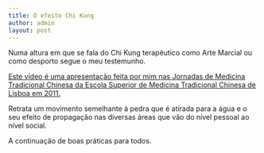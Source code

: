 ```yaml
---
title: O efeito Chi Kung
author: admin
layout: post
---
```

Numa altura em que se fala do Chi Kung terapêutico como Arte Marcial ou como desporto segue o meu testemunho.

[Este vídeo é uma apresentação feita por mim nas Jornadas de Medicina Tradicional Chinesa da Escola Superior de Medicina Tradicional Chinesa de Lisboa em 2011.][1]

Retrata um movimento semelhante à pedra que é atirada para a água e o seu efeito de propagação nas diversas áreas que vão do nível pessoal ao nível social.

A continuação de boas práticas para todos.

 [1]: http://vimeo.com/23698408